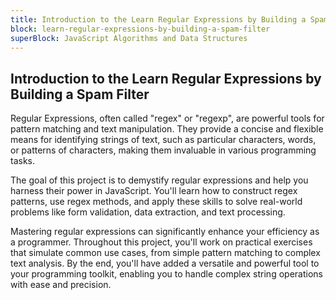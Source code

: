 ```yaml
---
title: Introduction to the Learn Regular Expressions by Building a Spam Filter
block: learn-regular-expressions-by-building-a-spam-filter
superBlock: JavaScript Algorithms and Data Structures
---
```


## Introduction to the Learn Regular Expressions by Building a Spam Filter

Regular Expressions, often called "regex" or "regexp", are powerful tools for pattern matching and text manipulation. They provide a concise and flexible means for identifying strings of text, such as particular characters, words, or patterns of characters, making them invaluable in various programming tasks.

The goal of this project is to demystify regular expressions and help you harness their power in JavaScript. You'll learn how to construct regex patterns, use regex methods, and apply these skills to solve real-world problems like form validation, data extraction, and text processing.

Mastering regular expressions can significantly enhance your efficiency as a programmer. Throughout this project, you'll work on practical exercises that simulate common use cases, from simple pattern matching to complex text analysis. By the end, you'll have added a versatile and powerful tool to your programming toolkit, enabling you to handle complex string operations with ease and precision.
